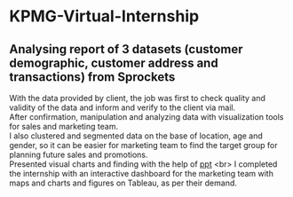# KPMG-Virtual-Internship
## Analysing report of 3 datasets (customer demographic, customer address and transactions) from Sprockets
With the data provided by client, the job was first to check quality and validity of the data and inform and verify to the client via mail. <br>
After confirmation, manipulation and analyzing data with visualization tools for sales and marketing team. <br>
I also clustered and segmented data on the base of location, age and gender, so it can be easier for marketing team to find the target group for planning future sales and promotions. <br>
Presented visual charts and finding with the help of [ppt](https://www.linkedin.com/in/sugandhbansal/detail/overlay-view/urn:li:fsd_profileTreasuryMedia:(ACoAABia7jQBMqwUw9dHG8kXYKV5Xa4k-Ydk8-A,1635459138407)/) <br> 
I completed the internship with an interactive dashboard for the marketing team with maps and charts and figures on Tableau, as per their demand.
